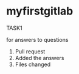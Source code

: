 # myfirstgitlab
TASK1


for answers to questions  

1. Pull request
2. Added the answers
3. Files changed